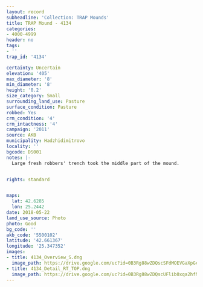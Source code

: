 ```yaml
---
layout: record
subheadline: 'Collection: TRAP Mounds'
title: TRAP Mound - 4134
categories:
- 4000-4999
header: no
tags:
- ''
trap_id: '4134'

certainty: Uncertain
elevation: '405'
max_diameter: '8'
min_diameter: '8'
height: '0.2'
size_category: Small
surrounding_land_use: Pasture
surface_condition: Pasture
robbed: Yes
crm_condition: '4'
crm_intactness: '4'
campaign: '2011'
source: AKB
municipality: Hadzhidimitrovo
locality: ''
bgcode: DS001
notes: |-
  Large fresh robbers' trench took the middle part of the mound.


rights: standard


maps:
  lat: 42.6285
  lon: 25.2442
date: 2018-05-22
land_use_source: Photo
photo: Good
bg_code: ''
akb_code: '5500102'
latitude: '42.661367'
longitude: '25.347352'
images:
- title: 4134_Overview_S.dng
  image_path: https://drive.google.com/uc?id=0B3Rg88wZDQscSFdMOEVGaXpGczg
- title: 4134_Detail_RT_TOP.dng
  image_path: https://drive.google.com/uc?id=0B3Rg88wZDQscUFlib0xqa2hfN1E
---
```

